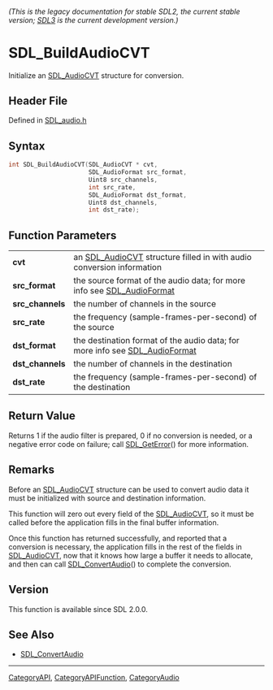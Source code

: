 ###### (This is the legacy documentation for stable SDL2, the current stable version; [SDL3](https://wiki.libsdl.org/SDL3/) is the current development version.)
# SDL_BuildAudioCVT

Initialize an [SDL_AudioCVT](SDL_AudioCVT) structure for conversion.

## Header File

Defined in [SDL_audio.h](https://github.com/libsdl-org/SDL/blob/SDL2/include/SDL_audio.h)

## Syntax

```c
int SDL_BuildAudioCVT(SDL_AudioCVT * cvt,
                      SDL_AudioFormat src_format,
                      Uint8 src_channels,
                      int src_rate,
                      SDL_AudioFormat dst_format,
                      Uint8 dst_channels,
                      int dst_rate);

```

## Function Parameters

|                      |                                                                                                |
| -------------------- | ---------------------------------------------------------------------------------------------- |
| **cvt**              | an [SDL_AudioCVT](SDL_AudioCVT) structure filled in with audio conversion information          |
| **src_format**       | the source format of the audio data; for more info see [SDL_AudioFormat](SDL_AudioFormat)      |
| **src_channels**     | the number of channels in the source                                                           |
| **src_rate**         | the frequency (sample-frames-per-second) of the source                                         |
| **dst_format**       | the destination format of the audio data; for more info see [SDL_AudioFormat](SDL_AudioFormat) |
| **dst_channels**     | the number of channels in the destination                                                      |
| **dst_rate**         | the frequency (sample-frames-per-second) of the destination                                    |

## Return Value

Returns 1 if the audio filter is prepared, 0 if no conversion is needed, or
a negative error code on failure; call [SDL_GetError](SDL_GetError)() for
more information.

## Remarks

Before an [SDL_AudioCVT](SDL_AudioCVT) structure can be used to convert
audio data it must be initialized with source and destination information.

This function will zero out every field of the
[SDL_AudioCVT](SDL_AudioCVT), so it must be called before the application
fills in the final buffer information.

Once this function has returned successfully, and reported that a
conversion is necessary, the application fills in the rest of the fields in
[SDL_AudioCVT](SDL_AudioCVT), now that it knows how large a buffer it needs
to allocate, and then can call [SDL_ConvertAudio](SDL_ConvertAudio)() to
complete the conversion.

## Version

This function is available since SDL 2.0.0.

## See Also

- [SDL_ConvertAudio](SDL_ConvertAudio)

----
[CategoryAPI](CategoryAPI), [CategoryAPIFunction](CategoryAPIFunction), [CategoryAudio](CategoryAudio)

